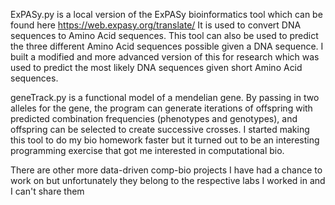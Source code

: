 ExPASy.py is a local version of the ExPASy bioinformatics tool which can be found here https://web.expasy.org/translate/
It is used to convert DNA sequences to Amino Acid sequences. This tool can also be used to predict the three different Amino Acid sequences possible given a DNA sequence. I built a modified and more advanced version of this for research which was used to predict the most likely DNA sequences given short Amino Acid sequences.

geneTrack.py is a functional model of a mendelian gene. By passing in two alleles for the gene, the program can generate iterations of offspring with predicted combination frequencies (phenotypes and genotypes), and offspring can be selected to create successive crosses. I started making this tool to do my bio homework faster but it turned out to be an interesting programming exercise that got me interested in computational bio.

There are other more data-driven comp-bio projects I have had a chance to work on but unfortunately they belong to the respective labs I worked in and I can't share them
